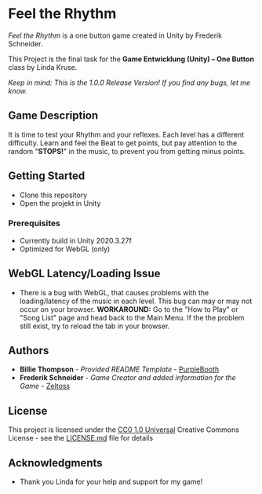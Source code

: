# Feel the Rhythm

*Feel the Rhythm* is a one button game created in Unity by Frederik Schneider.

This Project is the final task for the **Game Entwicklung (Unity) – One Button** class by Linda Kruse.

*Keep in mind: This is the 1.0.0 Release Version! If you find any bugs, let me know.*

## Game Description

It is time to test your Rhythm and your reflexes. Each level has a different difficulty.
Learn and feel the Beat to get points, but pay attention to the random "**STOPS!**" in the music, to prevent you from getting minus points.

## Getting Started

- Clone this repository
- Open the projekt in Unity

### Prerequisites

- Currently build in Unity 2020.3.27f
- Optimized for WebGL (only) 

## WebGL Latency/Loading Issue

- There is a bug with WebGL, that causes problems with the loading/latency of the music in each level. This bug can may or may not occur on your browser.
**WORKAROUND:** Go to the "How to Play" or "Song List" page and head back to the Main Menu. If the the problem still exist, try to reload the tab in your browser.

## Authors

  - **Billie Thompson** - *Provided README Template* -
    [PurpleBooth](https://github.com/PurpleBooth)
  - **Frederik Schneider** - *Game Creator and added information for the Game* - 
    [Zeltoss](https://github.com/Zeltoss)


## License

This project is licensed under the [CC0 1.0 Universal](LICENSE.md)
Creative Commons License - see the [LICENSE.md](LICENSE.md) file for
details

## Acknowledgments

  - Thank you Linda for your help and support for my game!
